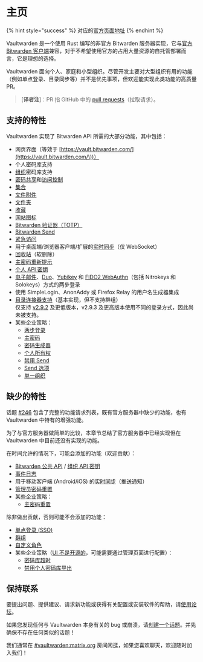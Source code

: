 # 主页

{% hint style="success" %}
对应的[官方页面地址](https://github.com/dani-garcia/vaultwarden/wiki)
{% endhint %}

Vaultwarden 是一个使用 Rust 编写的非官方 Bitwarden 服务器实现，它与[官方 Bitwarden 客户端](https://bitwarden.com/download/)兼容，对于不希望使用官方的占用大量资源的自托管部署而言，它是理想的选择。

Vaultwarden 面向个人、家庭和小型组织。尽管开发主要对大型组织有用的功能（例如单点登录、目录同步等）并不是优先事项，但欢迎能实现此类功能的高质量 PR。

> \[**译者注**]：PR 指 GitHub 中的 [pull requests](https://docs.github.com/cn/pull-requests/collaborating-with-pull-requests/proposing-changes-to-your-work-with-pull-requests/about-pull-requests)（拉取请求）。

## 支持的特性 <a href="#supported-features" id="supported-features"></a>

Vaultwarden 实现了 Bitwarden API 所需的大部分功能，其中包括：

* 网页界面（等效于 [https://vault.bitwarden.com/](https://vault.bitwarden.com/\))）
* 个人密码库支持
* [组织](https://help.ppgg.in/getting-started/getting-started-with-organizations)密码库支持
* [密码共享](https://help.ppgg.in/organizations/sharing)和[访问控制](https://help.ppgg.in/organizations/user-types-and-access-control)
* [集合](https://help.ppgg.in/organizations/collections)
* [文件附件](https://help.ppgg.in/your-vault/file-attachments)
* [文件夹](https://help.ppgg.in/your-vault/folders)
* [收藏](https://help.ppgg.in/your-vault/favorites)
* [网站图标](https://help.ppgg.in/security/privacy-when-using-website-icons)
* [Bitwarden 验证器（TOTP）](https://help.ppgg.in/your-vault/bitwarden-authenticator-totp)
* [Bitwarden Send](https://help.ppgg.in/bitwarden-send/about-send)
* [紧急访问](https://help.ppgg.in/security/emergency-access)
* 用于桌面端/浏览器客户端/扩展的[实时同步](https://bitwarden.com/blog/live-sync/)（仅 WebSocket）
* [回收站](https://help.ppgg.in/your-vault/vault-items#items-in-the-trash)（软删除）
* [主密码重新提示](https://help.ppgg.in/your-vault/vault-items#protect-individual-items)
* [个人 API 密钥](https://help.ppgg.in/miscellaneous/personal-api-key-for-cli-authentication)
* [电子邮件](https://help.ppgg.in/two-step-login/two-step-login-via-email)、[Duo](https://help.ppgg.in/two-step-login/two-step-login-via-duo)、[Yubikey](https://help.ppgg.in/two-step-login/two-step-login-via-yubikey) 和 [FIDO2 WebAuthn](https://help.ppgg.in/two-step-login/two-step-login-via-fido2-webauthn)（包括 Nitrokeys 和 Solokeys）方式的两步登录
* 使用 SimpleLogin、AnonAddy 或 Firefox Relay 的用户名生成器集成
* [目录连接器支持](https://help.ppgg.in/directory-connector/about-directory-connector)（基本实现，但不支持群组）\
  仅支持 [v2.9.2](https://github.com/bitwarden/directory-connector/releases/tag/v2.9.2) 及更低版本，v2.9.3 及更高版本使用不同的登录方式，因此尚未被支持。
* 某些企业策略：
  * [两步登录](https://help.ppgg.in/organizations/enterprise-policies#two-step-login)
  * [主密码](https://help.ppgg.in/organizations/enterprise-policies#two-step-login)
  * [密码生成器](https://help.ppgg.in/organizations/enterprise-policies#password-generator)
  * [个人所有权](https://help.ppgg.in/organizations/enterprise-policies#personal-ownership)
  * [禁用 Send](https://help.ppgg.in/organizations/enterprise-policies#disable-send)
  * [Send 选项](https://help.ppgg.in/organizations/enterprise-policies#send-options)
  * [单一组织](https://help.ppgg.in/organizations/enterprise-policies#single-organization)

## 缺少的特性 <a href="#missing-features" id="missing-features"></a>

话题 [#246](https://github.com/dani-garcia/vaultwarden/issues/246) 包含了完整的功能请求列表，既有官方服务器中缺少的功能，也有 Vaultwarden 中特有的增强功能。

为了与官方服务器做简单的比较，本章节总结了官方服务器中已经实现但在 Vaultwarden 中目前还没有实现的功能。

在时间允许的情况下，可能会添加的功能（欢迎贡献）：

* [Bitwarden 公共 API](https://help.ppgg.in/organizations/bitwarden-public-api) / [组织 API 密钥](https://help.ppgg.in/organizations/bitwarden-public-api#authentication)
* [事件日志](https://help.ppgg.in/organizations/event-logs)
* 用于移动客户端 (Android/iOS) 的[实时同步](https://bitwarden.com/blog/live-sync/)（推送通知）
* [管理员密码重置](https://help.ppgg.in/organizations/admin-password-reset)
* 某些企业策略：
  * [主密码重置](https://help.ppgg.in/organizations/enterprise-policies#master-password-reset)

除非做出贡献，否则可能不会添加的功能：

* [单点登录 (SSO)](https://help.ppgg.in/login-with-sso/about-login-with-sso)
* [群组](https://help.ppgg.in/organizations/groups)
* [自定义角色](https://help.ppgg.in/organizations/user-types-and-access-control#custom-role)
* 某些企业策略（[UI 不是开源的](https://github.com/bitwarden/clients/tree/master/bitwarden\_license/bit-web/src/app/policies)，可能需要通过管理页面进行配置）：
  * [密码库超时](https://help.ppgg.in/organizations/enterprise-policies#vault-timeout)
  * [禁用个人密码库导出](https://help.ppgg.in/organizations/enterprise-policies#disable-personal-vault-export)

## 保持联系 <a href="#get-in-touch" id="get-in-touch"></a>

要提出问题、提供建议、请求新功能或获得有关配置或安装软件的帮助，请[使用论坛](https://vaultwarden.discourse.group)。

如果您发现任何与 Vaultwarden 本身有关的 bug 或崩溃，请[创建一个话题](https://github.com/dani-garcia/vaultwarden/issues)。并先确保不存在任何类似的话题！

我们通常在 [#vaultwarden:matrix.org](https://matrix.to/#/#vaultwarden:matrix.org) 房间闲逛，如果您喜欢聊天，欢迎随时加入我们！
